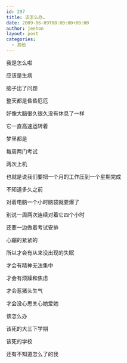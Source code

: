 ```yaml
---
id: 297
title: 该怎么办…
date: 2009-06-09T08:00:00+00:00
author: jeehon
layout: post
categories:
  - 其他
---
```

我是怎么啦
  
应该是生病
  
脑子出了问题
  
整天都是昏昏厄厄
  
好像大脑很久很久没有休息了一样
  
它一直高速运转着
  
梦里都是
  
每周两门考试
  
两次上机
  
也就是说我们要把一个月的工作压到一个星期完成
  
不知道多久之前
  
对着电脑一个小时脑袋就要爆了
  
别说一周两次连续对着它四个小时
  
还要一边做着考试安排
  
心蹦的紧紧的
  
所以才会有从来没出现的失眠
  
才会有精神无法集中
  
才会有烦躁和焦虑
  
才会惹猪头生气
  
才会没心思关心她爱她
  
该怎么办
  
该死的大三下学期
  
该死的学校
  
还有不知道怎么了的我
